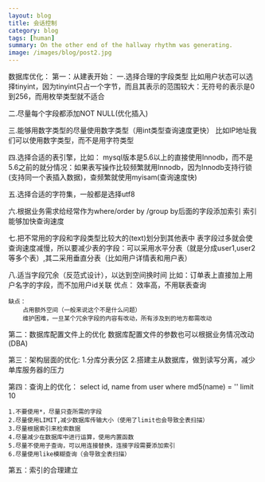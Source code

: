 ```yaml
---
layout: blog
title: 会话控制
category: blog
tags: [human]  
summary: On the other end of the hallway rhythm was generating.
image: /images/blog/post2.jpg
---
```

数据库优化：
第一：从建表开始：
一.选择合理的字段类型
		比如用户状态可以选择tinyint，因为tinyint只占一个字节，而且其表示的范围较大：无符号的表示是0到256，而用枚举类型就不适合

二.尽量每个字段都添加NOT NULL(优化插入)

三.能够用数字类型的尽量使用数字类型（用int类型查询速度更快）
		比如IP地址我们可以使用数字类型，而不是用字符类型

四.选择合适的表引擎，比如：
	mysql版本是5.6以上的直接使用Innodb，而不是5.6之前的就分情况：如果表写操作比较频繁就用Innodb，因为Innodb支持行锁(支持同一个表插入数据)，查频繁就使用myisam(查询速度快)

五.选择合适的字符集，一般都是选择utf8

六.根据业务需求给经常作为where/order by /group by后面的字段添加索引
	索引能够加快查询速度

七.把不常用的字段和字段类型比较大的(text)划分到其他表中
	表字段过多就会使查询速度减慢，所以要减少表的字段：可以采用水平分表（就是分成user1,user2等多个表）,其二采用垂直分表（比如用户详情表和用户表）

八.适当字段冗余（反范式设计），以达到空间换时间
	比如：订单表上直接加上用户名字的字段，而不加用户id关联
	优点：
		效率高，不用联表查询

	缺点：
		占用额外空间（一般来说这个不是什么问题）
		维护困难，一旦某个冗余字段的内容有改动，所有涉及到的地方都需改动


第二：数据库配置文件上的优化
	数据库配置文件的参数也可以根据业务情况改动(DBA)

第三：架构层面的优化:
	1.分库分表分区
	2.搭建主从数据库，做到读写分离，减少单库服务器的压力


第四：查询上的优化：
	select id, name from user where md5(name) = '' limit 10

	1.不要使用*，尽量只查所需的字段
	2.尽量使用LIMIT,减少数据库传输大小（使用了limit也会导致全表扫描）
	3.尽量根据索引来检索数据
	4.尽量减少在数据库中进行运算，使用内置函数
	5.尽量不使用子查询，可以用连接替换，连接字段需要添加索引
	6.尽量使用like模糊查询（会导致全表扫描）

第五：索引的合理建立
	





	

